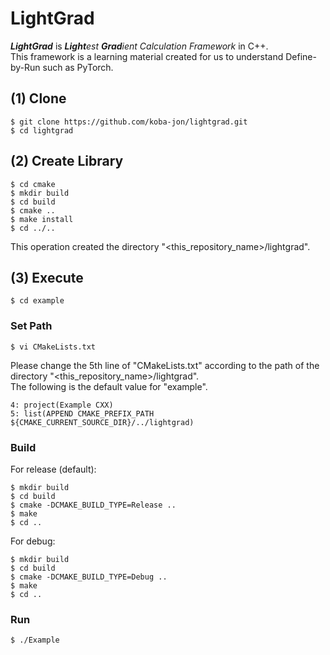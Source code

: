 # LightGrad
***LightGrad*** is ***Light**est **Grad**ient Calculation Framework* in C++.<br>
This framework is a learning material created for us to understand Define-by-Run such as PyTorch.<br>

## (1) Clone

~~~
$ git clone https://github.com/koba-jon/lightgrad.git
$ cd lightgrad
~~~

## (2) Create Library

~~~
$ cd cmake
$ mkdir build
$ cd build
$ cmake ..
$ make install
$ cd ../..
~~~

This operation created the directory "<this_repository_name>/lightgrad".

## (3) Execute

~~~
$ cd example
~~~

### Set Path

~~~
$ vi CMakeLists.txt
~~~

Please change the 5th line of "CMakeLists.txt" according to the path of the directory "<this_repository_name>/lightgrad".<br/>
The following is the default value for "example".

~~~
4: project(Example CXX)
5: list(APPEND CMAKE_PREFIX_PATH ${CMAKE_CURRENT_SOURCE_DIR}/../lightgrad)
~~~

### Build

For release (default):
~~~
$ mkdir build
$ cd build
$ cmake -DCMAKE_BUILD_TYPE=Release ..
$ make
$ cd ..
~~~

For debug:
~~~
$ mkdir build
$ cd build
$ cmake -DCMAKE_BUILD_TYPE=Debug ..
$ make
$ cd ..
~~~


### Run

~~~
$ ./Example
~~~
